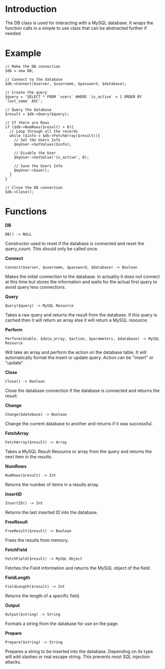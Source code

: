 # Introduction #

The DB class is used for interacting with a MySQL database. It wraps the function calls in a simple to use class that can be abstracted further if needed.

# Example #
```
// Make the DB connection
$db = new DB;

// Connect to the database
$db->Connect($server, $username, $password, $database);

// Create the query
$query = 'SELECT * FROM `users` WHERE `is_active` = 1 ORDER BY `last_name` ASC';

// Query the database
$result = $db->Query($query);

// If there are Rows
if ($db->NumRows($result) > 0){
  // Loop through all the records
  while ($info = $db->FetchArray($result)){
    // Set the Users Info
    $myUser->SetValues($info);

    // Disable the User
    $myUser->SetValue('is_active', 0);

    // Save the Users Info
    $myUser->Save();
  }
}

// Close the DB connection
$db->Close();
```

# Functions #
**DB**
```
DB() -> NULL
```
Constructor used to reset if the database is connected and reset the query\_count. This should only be called once.

**Connect**
```
Connect($server, $username, $password, $database) -> Boolean
```
Makes the initial connection to the database. In actuality it does not connect at this time but stores the information and waits for the actual first query to avoid query less connections.

**Query**
```
Query($query) -> MySQL Resource
```
Takes a raw query and returns the result from the database. If this query is cached then it will return an array else it will return a MySQL resource.

**Perform**
```
Perform($table, $data_array, $action, $parameters, $database) -> MySQL Resource
```
Will take an array and perform the action on the database table. It will automatically format the insert or update query. Action can be "insert" or "update"

**Close**
```
Close() -> Boolean
```
Close the database connection if the database is connected and returns the result.

**Change**
```
Change($datebase) -> Boolean
```
Change the current database to another and returns if it was successful.

**FetchArray**
```
FetchArray($result) -> Array
```
Takes a MySQL Result Resource or array from the query and returns the next item in the results.

**NumRows**
```
NumRows($result) -> Int
```
Returns the number of items in a results array.

**InsertID**
```
InsertID() -> Int
```
Returns the last inserted ID into the database.

**FreeResult**
```
FreeResult($result) -> Boolean
```
Frees the results from memory.

**FetchField**
```
FetchField($result) -> MySQL Object
```
Fetches the Field information and returns the MySQL object of the field.

**FieldLength**
```
FieldLength($result) -> Int
```
Returns the length of a specific field.

**Output**
```
Output($string) -> String
```
Formats a string from the database for use on the page.

**Prepare**
```
Prepare($string) -> String
```
Prepares a string to be inserted into the database. Depending on its type will add slashes  or real escape string. This prevents most SQL injection attacks.